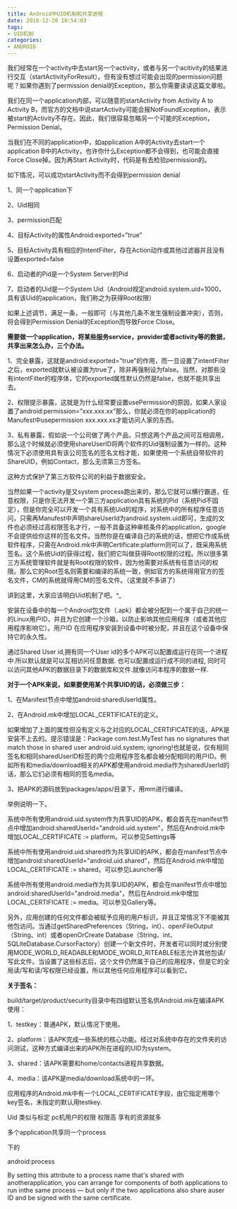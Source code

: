 ```yaml
---
title: Android中UID机制和共享进程
date: 2018-12-28 10:54:03
tags:
- UID机制
categories:
- ANDROID
---
```

我们经常在一个activity中去start另一个activity，或者与另一个acitivity的结果进行交互（startActivityForResult）。但有没有想过可能会出现的permission问题呢？如果你遇到了permission denial的Exception，那么你需要读读这篇文章啦。

我们在同一个application内部，可以随意的startActivity from Activity A to Activity B，而官方的文档中说startActivity可能会报NotFoundException，表示被start的Activity不存在。因此，我们很容易忽略另一个可能的Exception，Permission Denial。

当我们在不同的application中，如application A中的Activity去start一个application B中的Activity，也许你什么Exception都不会得到，也可能会直接Force Close掉。因为再Start Activity时，代码是有去检验permission的。

如下情况，可以成功startActivity而不会得到permission denial

1、同一个application下

2、Uid相同

3、permission匹配

4、目标Activity的属性Android:exported=”true”

5、目标Activity具有相应的IntentFilter，存在Action动作或其他过滤器并且没有设置exported=false

6、启动者的Pid是一个System Server的Pid

7、启动者的Uid是一个System Uid（Android规定android.system.uid=1000，具有该Uid的application，我们称之为获得Root权限）

如果上述调节，满足一条，一般即可（与其他几条不发生强制设置冲突），否则，将会得到Permission Denial的Exception而导致Force Close。

**需要做一个application，将某些服务service，provider或者activity等的数据，共享出来怎么办，三个办法。**

1、完全暴露，这就是android:exported=”true”的作用，而一旦设置了intentFilter之后，exported就默认被设置为true了，除非再强制设为false。当然，对那些没有intentFilter的程序体，它的exported属性默认仍然是false，也就不能共享出去。

2、权限提示暴露，这就是为什么经常要设置usePermission的原因，如果人家设置了android:permission=”xxx.xxx.xx”那么，你就必须在你的application的Manufest中usepermission xxx.xxx.xx才能访问人家的东西。

3、私有暴露，假如说一个公司做了两个产品，只想这两个产品之间可互相调用，那么这个时候就必须使用shareUserID将两个软件的Uid强制设置为一样的。这种情况下必须使用具有该公司签名的签名文档才能，如果使用一个系统自带软件的ShareUID，例如Contact，那么无须第三方签名。

这种方式保护了第三方软件公司的利益于数据安全。

当然如果一个activity是又system process跑出来的，那么它就可以横行霸道，任意权限，只是你无法开发一个第三方application具有系统的Pid（系统Pid不固定），但是你完全可以开发一个具有系统Uid的程序，对系统中的所有程序任意访问，只需再Manufest中声明shareUserId为android.system.uid即可，生成的文件也必须经过高权限签名才行，一般不具备这种审核条件的application，google不会提供给你这样的签名文件。当然你是在编译自己的系统的话，想把它作成系统软件程序，只需在Android.mk中声明Certificate:platform则可以了，既采用系统签名。这个系统Uid的获得过程，我们把它叫做获得Root权限的过程。所以很多第三方系统管理软件就是有Root权限的软件，因为他需要对系统有任意访问的权限。那么它的Root签名则需要和编译的系统一致，例如官方的系统得用官方的签名文件，CM的系统就得用CM的签名文件。（这里就不多讲了）

讲到这里，大家应该明白Uid机制了吧。^_



安装在设备中的每一个Android包文件（.apk）都会被分配到一个属于自己的统一的Linux用户ID，并且为它创建一个沙箱，以防止影响其他应用程序（或者其他应用程序影响它）。用户ID 在应用程序安装到设备中时被分配，并且在这个设备中保持它的永久性。

通过Shared User id,拥有同一个User id的多个APK可以配置成运行在同一个进程中.所以默认就是可以互相访问任意数据. 也可以配置成运行成不同的进程, 同时可以访问其他APK的数据目录下的数据库和文件.就像访问本程序的数据一样.

**对于一个APK来说，如果要使用某个共享UID的话，必须做三步：**

1、在Manifest节点中增加android:sharedUserId属性。

2、在Android.mk中增加LOCAL_CERTIFICATE的定义。

如果增加了上面的属性但没有定义与之对应的LOCAL_CERTIFICATE的话，APK是安装不上去的。提示错误是：Package com.test.MyTest has no signatures that match those in shared user android.uid.system; ignoring!也就是说，仅有相同签名和相同sharedUserID标签的两个应用程序签名都会被分配相同的用户ID。例如所有和media/download相关的APK都使用android.media作为sharedUserId的话，那么它们必须有相同的签名media。

3、把APK的源码放到packages/apps/目录下，用mm进行编译。

举例说明一下。

系统中所有使用android.uid.system作为共享UID的APK，都会首先在manifest节点中增加android:sharedUserId="android.uid.system"，然后在Android.mk中增加LOCAL_CERTIFICATE := platform。可以参见Settings等

系统中所有使用android.uid.shared作为共享UID的APK，都会在manifest节点中增加android:sharedUserId="android.uid.shared"，然后在Android.mk中增加LOCAL_CERTIFICATE := shared。可以参见Launcher等

系统中所有使用android.media作为共享UID的APK，都会在manifest节点中增加android:sharedUserId="android.media"，然后在Android.mk中增加LOCAL_CERTIFICATE := media。可以参见Gallery等。



另外，应用创建的任何文件都会被赋予应用的用户标识，并且正常情况下不能被其他包访问。当通过getSharedPreferences（String，int）、openFileOutput（String、int）或者openOrCreate Database（String、int、SQLiteDatabase.CursorFactory）创建一个新文件时，开发者可以同时或分别使用MODE_WORLD_READABLE和MODE_WORLD_RITEABLE标志允许其他包读/写此文件。当设置了这些标志后，这个文件仍然属于自己的应用程序，但是它的全局读/写和读/写权限已经设置，所以其他任何应用程序可以看到它。



**关于签名：**

build/target/product/security目录中有四组默认签名供Android.mk在编译APK使用：

1、testkey：普通APK，默认情况下使用。

2、platform：该APK完成一些系统的核心功能。经过对系统中存在的文件夹的访问测试，这种方式编译出来的APK所在进程的UID为system。

3、shared：该APK需要和home/contacts进程共享数据。

4、media：该APK是media/download系统中的一环。

应用程序的Android.mk中有一个LOCAL_CERTIFICATE字段，由它指定用哪个key签名，未指定的默认用testkey.


Uid 类似与标定 pc机用户的权限          权限高 享有的资源就多

多个application共享同一个process 

<application >下的

android:process

By setting this attribute to a process name that's shared with anotherapplication, you can arrange for components of both applications to run inthe same process — but only if the two applications also share auser ID and be signed with the same certificate.